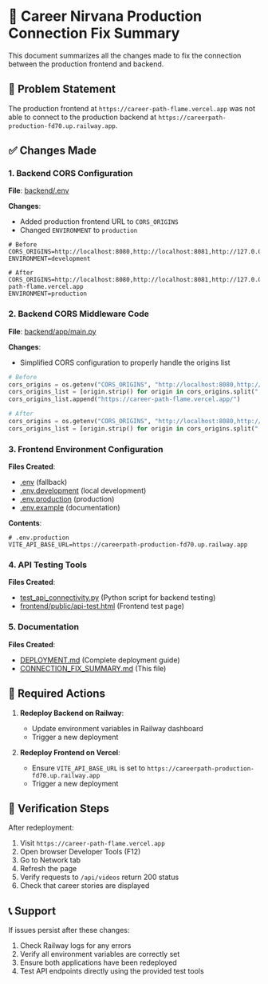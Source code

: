 # 🔧 Career Nirvana Production Connection Fix Summary

This document summarizes all the changes made to fix the connection between the production frontend and backend.

## 🎯 Problem Statement

The production frontend at `https://career-path-flame.vercel.app` was not able to connect to the production backend at `https://careerpath-production-fd70.up.railway.app`.

## ✅ Changes Made

### 1. Backend CORS Configuration

**File**: [backend/.env](file:///d:/career-nirvana/backend/.env)

**Changes**:
- Added production frontend URL to `CORS_ORIGINS`
- Changed `ENVIRONMENT` to `production`

```env
# Before
CORS_ORIGINS=http://localhost:8080,http://localhost:8081,http://127.0.0.1:8080
ENVIRONMENT=development

# After
CORS_ORIGINS=http://localhost:8080,http://localhost:8081,http://127.0.0.1:8080,https://career-path-flame.vercel.app
ENVIRONMENT=production
```

### 2. Backend CORS Middleware Code

**File**: [backend/app/main.py](file:///d:/career-nirvana/backend/app/main.py)

**Changes**:
- Simplified CORS configuration to properly handle the origins list

```python
# Before
cors_origins = os.getenv("CORS_ORIGINS", "http://localhost:8080,http://localhost:8081,http://127.0.0.1:8080")
cors_origins_list = [origin.strip() for origin in cors_origins.split(",") if origin.strip()]
cors_origins_list.append("https://career-path-flame.vercel.app/")

# After
cors_origins = os.getenv("CORS_ORIGINS", "http://localhost:8080,http://localhost:8081,http://127.0.0.1:8080")
cors_origins_list = [origin.strip() for origin in cors_origins.split(",") if origin.strip()]
```

### 3. Frontend Environment Configuration

**Files Created**:
- [.env](file:///d:/career-nirvana/frontend/.env) (fallback)
- [.env.development](file:///d:/career-nirvana/frontend/.env.development) (local development)
- [.env.production](file:///d:/career-nirvana/frontend/.env.production) (production)
- [.env.example](file:///d:/career-nirvana/frontend/.env.example) (documentation)

**Contents**:
```env
# .env.production
VITE_API_BASE_URL=https://careerpath-production-fd70.up.railway.app
```

### 4. API Testing Tools

**Files Created**:
- [test_api_connectivity.py](file:///d:/career-nirvana/test_api_connectivity.py) (Python script for backend testing)
- [frontend/public/api-test.html](file:///d:/career-nirvana/frontend/public/api-test.html) (Frontend test page)

### 5. Documentation

**Files Created**:
- [DEPLOYMENT.md](file:///d:/career-nirvana/DEPLOYMENT.md) (Complete deployment guide)
- [CONNECTION_FIX_SUMMARY.md](file:///d:/career-nirvana/CONNECTION_FIX_SUMMARY.md) (This file)

## 🔄 Required Actions

1. **Redeploy Backend on Railway**:
   - Update environment variables in Railway dashboard
   - Trigger a new deployment

2. **Redeploy Frontend on Vercel**:
   - Ensure `VITE_API_BASE_URL` is set to `https://careerpath-production-fd70.up.railway.app`
   - Trigger a new deployment

## 🧪 Verification Steps

After redeployment:

1. Visit `https://career-path-flame.vercel.app`
2. Open browser Developer Tools (F12)
3. Go to Network tab
4. Refresh the page
5. Verify requests to `/api/videos` return 200 status
6. Check that career stories are displayed

## 📞 Support

If issues persist after these changes:

1. Check Railway logs for any errors
2. Verify all environment variables are correctly set
3. Ensure both applications have been redeployed
4. Test API endpoints directly using the provided test tools